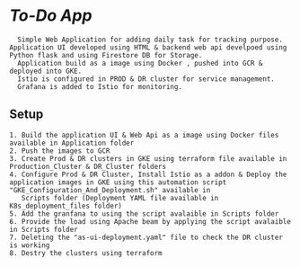 # **_To-Do App_**
      Simple Web Application for adding daily task for tracking purpose. Application UI developed using HTML & backend web api develpoed using Python flask and using Firestore DB for Storage.
      Application build as a image using Docker , pushed into GCR & deployed into GKE. 
      Istio is configured in PROD & DR cluster for service management.
      Grafana is added to Istio for monitoring.
      
## Setup
    1. Build the application UI & Web Api as a image using Docker files available in Application folder
    2. Push the images to GCR
    3. Create Prod & DR clusters in GKE using terraform file available in Production_Cluster & DR_Cluster folders
    4. Configure Prod & DR Cluster, Install Istio as a addon & Deploy the application images in GKE using this automation script "GKE_Configuration_And_Deployment.sh" available in 
       Scripts folder (Deployment YAML file available in K8s_deployment_files folder)
    5. Add the granfana to using the script avalaible in Scripts folder
    6. Provide the load using Apache beam by applying the script avalaible in Scripts folder
    7. Deleting the "as-ui-deployment.yaml" file to check the DR cluster is working
    8. Destry the clusters using terraform
